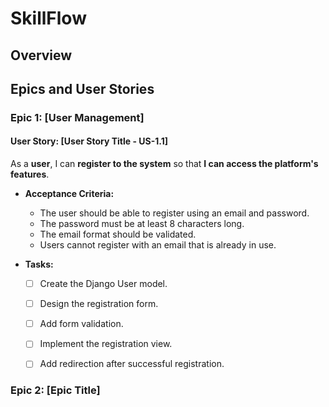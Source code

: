 # SkillFlow

## Overview

## Epics and User Stories

### Epic 1: [User Management]
#### User Story: [User Story Title - US-1.1]
As a **user**, I can **register to the system** so that **I can access the platform's features**.

- **Acceptance Criteria:**
  - The user should be able to register using an email and password.  
  - The password must be at least 8 characters long.  
  - The email format should be validated.  
  - Users cannot register with an email that is already in use. 

- **Tasks:**
  - [ ] Create the Django User model.  
  - [ ] Design the registration form.  
  - [ ] Add form validation.  
  - [ ] Implement the registration view.  
  - [ ] Add redirection after successful registration.


### Epic 2: [Epic Title]